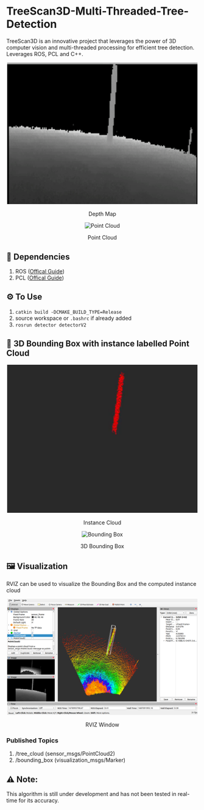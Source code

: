 # TreeScan3D-Multi-Threaded-Tree-Detection
TreeScan3D is an innovative project that leverages the power of 3D computer vision and multi-threaded processing for efficient tree detection. Leverages ROS, PCL and C++.

<div align="center">
    <img src="assets/DepthMap.gif" alt="Depth Map" width="500"/>
    <p>Depth Map</p>
</div>
<div align="center">
    <img src="assets/PointCloud.gif" alt="Point Cloud" width=500"/>
    <p>Point Cloud</p>
</div>

## 🏁 Dependencies
1) ROS ([Offical Guide](http://wiki.ros.org/noetic/Installation/Ubuntu))
2) PCL ([Offical Guide](https://pointclouds.org/downloads/))

## ⚙️ To Use
1) `catkin build -DCMAKE_BUILD_TYPE=Release`
2) source workspace or `.bashrc` if already added
3) `rosrun detector detectorV2`

## 🎋 3D Bounding Box with instance labelled Point Cloud
<div align="center">
    <img src="assets/InstanceCloud.gif" alt="Instance Cloud" width="500"/>
    <p>Instance Cloud</p>
</div>
<div align="center">
    <img src="assets/3DBoundingBox.gif" alt="Bounding Box" width=500"/>
    <p>3D Bounding Box</p>
</div>

## 🖼️ Visualization
RVIZ can be used to visualize the Bounding Box and the computed instance cloud
<div align="center">
    <img src="assets/RVIZ.png" alt="RVIZ" width="500"/>
    <p>RVIZ Window</p>
</div>

### Published Topics
1) /tree_cloud (sensor_msgs/PointCloud2)
2) /bounding_box (visualization_msgs/Marker)

## ⚠️ Note:
This algorithm is still under development and has not been tested in real-time for its accuracy.
